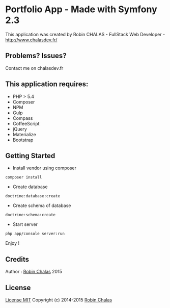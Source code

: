 Portfolio App - Made with Symfony 2.3
================

This application was created by Robin CHALAS - FullStack Web Developer -  http://www.chalasdev.fr/

Problems? Issues?
--------------

Contact me on chalasdev.fr

This application requires:
-------------

- PHP > 5.4
- Composer
- NPM
- Gulp
- Compass
- CoffeeScript
- jQuery
- Materialize
- Bootstrap

Getting Started
---------------

 - Install vendor using composer

 ``` composer install ```

 - Create database

 ``` doctrine:database:create ```

 - Create schema of database

 ``` doctrine:schema:create ```

 - Start server

 ``` php app/console server:run ```

Enjoy !

Credits
-------

Author : [Robin Chalas](http://www.chalasdev.fr/) 2015

License
-------

[License MIT](http://opensource.org/licenses/MIT)
Copyright (c) 2014-2015 [Robin Chalas](http://www.chaladev.fr/)
